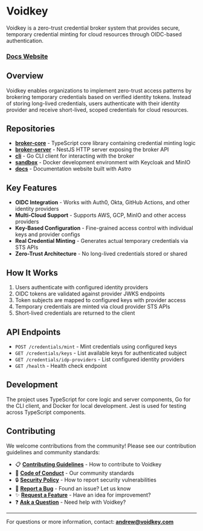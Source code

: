 # Voidkey

Voidkey is a zero-trust credential broker system that provides secure, temporary credential minting for cloud resources through OIDC-based authentication.

### [Docs Website](https://docs.voidkey.com)

## Overview

Voidkey enables organizations to implement zero-trust access patterns by brokering temporary credentials based on verified identity tokens. Instead of storing long-lived credentials, users authenticate with their identity provider and receive short-lived, scoped credentials for cloud resources.

## Repositories

- **[broker-core](https://github.com/voidkey-oss/broker-core)** - TypeScript core library containing credential minting logic
- **[broker-server](https://github.com/voidkey-oss/broker-server)** - NestJS HTTP server exposing the broker API
- **[cli](https://github.com/voidkey-oss/cli)** - Go CLI client for interacting with the broker
- **[sandbox](https://github.com/voidkey-oss/sandbox)** - Docker development environment with Keycloak and MinIO
- **[docs](https://github.com/voidkey-oss/docs)** - Documentation website built with Astro

## Key Features

- **OIDC Integration** - Works with Auth0, Okta, GitHub Actions, and other identity providers
- **Multi-Cloud Support** - Supports AWS, GCP, MinIO and other access providers
- **Key-Based Configuration** - Fine-grained access control with individual keys and provider configs
- **Real Credential Minting** - Generates actual temporary credentials via STS APIs
- **Zero-Trust Architecture** - No long-lived credentials stored or shared

## How It Works

1. Users authenticate with configured identity providers
2. OIDC tokens are validated against provider JWKS endpoints
3. Token subjects are mapped to configured keys with provider access
4. Temporary credentials are minted via cloud provider STS APIs
5. Short-lived credentials are returned to the client

## API Endpoints

- `POST /credentials/mint` - Mint credentials using configured keys
- `GET /credentials/keys` - List available keys for authenticated subject
- `GET /credentials/idp-providers` - List configured identity providers
- `GET /health` - Health check endpoint

## Development

The project uses TypeScript for core logic and server components, Go for the CLI client, and Docker for local development. Jest is used for testing across TypeScript components.

## Contributing

We welcome contributions from the community! Please see our contribution guidelines and community standards:

- 📋 **[Contributing Guidelines](https://github.com/voidkey-oss/.github/blob/main/CONTRIBUTING.md)** - How to contribute to Voidkey
- 🤝 **[Code of Conduct](https://github.com/voidkey-oss/.github/blob/main/CODE_OF_CONDUCT.md)** - Our community standards
- 🔒 **[Security Policy](https://github.com/voidkey-oss/.github/blob/main/SECURITY.md)** - How to report security vulnerabilities
- 🐛 **[Report a Bug](https://github.com/voidkey-oss/.github/issues/new?template=bug_report.yml)** - Found an issue? Let us know
- ✨ **[Request a Feature](https://github.com/voidkey-oss/.github/issues/new?template=feature_request.yml)** - Have an idea for improvement?
- ❓ **[Ask a Question](https://github.com/voidkey-oss/.github/issues/new?template=question.yml)** - Need help with Voidkey?

---

For questions or more information, contact: **andrew@voidkey.com**
